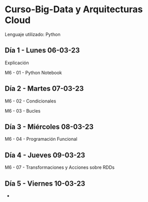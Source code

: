 # Curso-Big-Data y Arquitecturas Cloud

Lenguaje utilizado: Python



## Día 1 - Lunes 06-03-23

Explicación

M6 - 01 - Python Notebook



## Día 2 - Martes 07-03-23

M6 - 02 - Condicionales

M6 - 03 - Bucles



## Día 3 - Miércoles 08-03-23

M6 - 04 - Programación Funcional



## Día 4 - Jueves 09-03-23

M6 - 07 - Transformaciones y Acciones sobre RDDs


## Día 5 - Viernes 10-03-23

-
